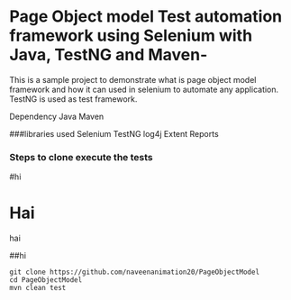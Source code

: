 # Page Object model Test automation framework using Selenium with Java, TestNG and Maven-
This is a sample project to demonstrate what is page object model framework and how it can used in selenium to automate any application.
TestNG is used as test framework.

Dependency
Java
Maven

###libraries used
Selenium
TestNG
log4j
Extent Reports

### Steps to clone execute the tests
#hi

# Hai
hai




##hi
```
git clone https://github.com/naveenanimation20/PageObjectModel
cd PageObjectModel
mvn clean test
```
